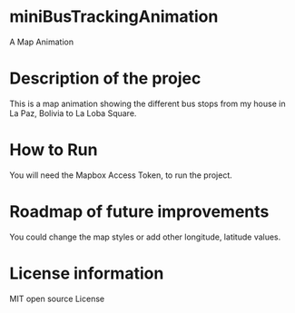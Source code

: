 # miniBusTrackingAnimation
A Map Animation 
# Description of the projec
This is a map animation showing the different bus stops from my house in La Paz, Bolivia to La Loba Square.
# How to Run
You will need the Mapbox Access Token, to run the project.
# Roadmap of future improvements
You could change the map styles or add other longitude, latitude values.
# License information
MIT open source License
